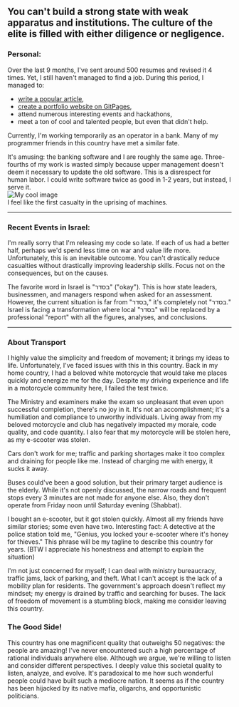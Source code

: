 You can't build a strong state with weak apparatus and institutions. 
The culture of the elite is filled with either diligence or negligence.
---
### Personal:
Over the last 9 months, I've sent around 500 resumes and revised it 4 times. Yet, I still haven't 
managed to find a job. During this period, I managed to:
- [write a popular article](https://habr.com/en/articles/709670/),
- [create a portfolio website on GitPages](https://david-shiko.github.io/),
- attend numerous interesting events and hackathons,
- meet a ton of cool and talented people,
but even that didn't help.

Currently, I'm working temporarily as an operator in a bank. Many of my programmer friends in this 
country have met a similar fate.

It's amusing: the banking software and I are roughly the same age. Three-fourths of my work is wasted 
simply because upper management doesn't deem it necessary to update the old software. This is a 
disrespect for human labor. I could write software twice as good in 1-2 years, but instead, I serve it.  
![My cool image](https://qph.cf2.quoracdn.net/main-qimg-0514754387a966ecc78e7a88ad0fdf61-lq)  
I feel like the first casualty in the uprising of machines.

---
### Recent Events in Israel:
I'm really sorry that I'm releasing my code so late. If each of us had a better half, perhaps we'd spend 
less time on war and value life more. 
Unfortunately, this is an inevitable outcome. 
You can't drastically reduce casualties without drastically improving leadership skills. 
Focus not on the consequences, but on the causes.

The favorite word in Israel is "בסדר" ("okay"). This is how state leaders, businessmen, and managers respond 
when asked for an assessment. However, the current situation is far from "בסדר," it's completely not "בסדר."
Israel is facing a transformation where local "בסדר" will be replaced by a professional "report" with all 
the figures, analyses, and conclusions.

---
### About Transport
I highly value the simplicity and freedom of movement; it brings my ideas to life. 
Unfortunately, I've faced issues with this in this country. 
Back in my home country, I had a beloved white motorcycle that would take me places quickly and energize me for the day.
Despite my driving experience and life in a motorcycle community here, I failed the test twice.

The Ministry and examiners make the exam so unpleasant that even upon successful completion, there's no joy in it. 
It's not an accomplishment; it's a humiliation and compliance to unworthy individuals. 
Living away from my beloved motorcycle and club has negatively impacted my morale, code quality, and code quantity. 
I also fear that my motorcycle will be stolen here, as my e-scooter was stolen.

Cars don't work for me; traffic and parking shortages make it too complex and draining 
for people like me. Instead of charging me with energy, it sucks it away.

Buses could've been a good solution, but their primary target audience is the elderly. 
While it's not openly discussed, the narrow roads and frequent stops every 3 minutes are not made for anyone else. 
Also, they don't operate from Friday noon until Saturday evening (Shabbat).

I bought an e-scooter, but it got stolen quickly. Almost all my friends have similar stories; 
some even have two. 
Interesting fact: A detective at the police station told me, 
"Genius, you locked your e-scooter where it's honey for thieves." 
This phrase will be my tagline to describe this country for years.
(BTW I appreciate his honestness and attempt to explain the situation)

I'm not just concerned for myself; I can deal with ministry bureaucracy, traffic jams, lack of 
parking, and theft. What I can't accept is the lack of a mobility plan for residents. 
The government's approach doesn't reflect my mindset; my energy is drained by traffic and searching for buses. 
The lack of freedom of movement is a stumbling block, making me consider leaving this country.


### The Good Side!
This country has one magnificent quality that outweighs 50 negatives: the people are amazing! 
I've never encountered such a high percentage of rational individuals anywhere else. 
Although we argue, we're willing to listen and consider different perspectives. 
I deeply value this societal quality to listen, analyze, and evolve. 
It's paradoxical to me how such wonderful people could have built such a mediocre nation. 
It seems as if the country has been hijacked by its native mafia, oligarchs, and opportunistic politicians.
